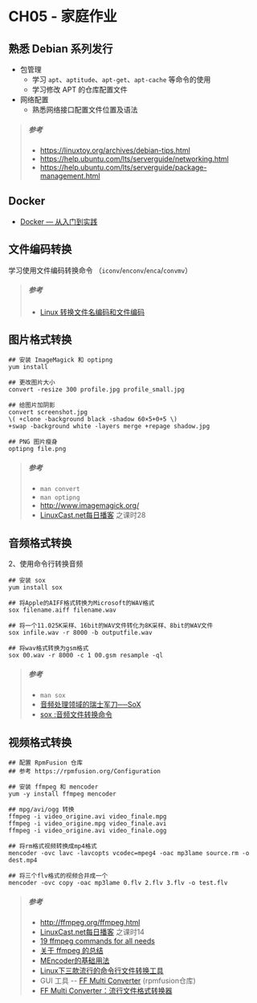 # CH05 - 家庭作业

## 熟悉 Debian 系列发行

* 包管理
  * 学习 `apt`、`aptitude`、`apt-get`、`apt-cache` 等命令的使用
  * 学习修改 APT 的仓库配置文件
* 网络配置
  * 熟悉网络接口配置文件位置及语法

>##### 参考
>* https://linuxtoy.org/archives/debian-tips.html
>* https://help.ubuntu.com/lts/serverguide/networking.html
>* https://help.ubuntu.com/lts/serverguide/package-management.html

## Docker

* [Docker — 从入门到实践](https://yeasy.gitbooks.io/docker_practice/content/)

## 文件编码转换

学习使用文件编码转换命令 （`iconv`/`enconv`/`enca`/`convmv`）

>##### 参考
>
>* [Linux 转换文件名编码和文件编码](http://niyunjiu.iteye.com/blog/739224)

## 图片格式转换

```
## 安装 ImageMagick 和 optipng
yum install 

## 更改图片大小
convert -resize 300 profile.jpg profile_small.jpg

## 给图片加阴影
convert screenshot.jpg
\( +clone -background black -shadow 60×5+0+5 \)
+swap -background white -layers merge +repage shadow.jpg

## PNG 图片瘦身
optipng file.png
```

>##### 参考
>* `man convert`
>* `man optipng`
>* http://www.imagemagick.org/
>* [LinuxCast.net每日播客](http://study.163.com/course/courseMain.htm?courseId=221001) 之课时28

## 音频格式转换

2、使用命令行转换音频

```
## 安装 sox
yum install sox

## 将Apple的AIFF格式转换为Microsoft的WAV格式
sox filename.aiff filename.wav

## 将一个11.025K采样、16bit的WAV文件转化为8K采样、8bit的WAV文件
sox infile.wav -r 8000 -b outputfile.wav

## 将wav格式转换为gsm格式
sox 00.wav -r 8000 -c 1 00.gsm resample -ql
```

>##### 参考
>* `man sox`
>* [音频处理领域的瑞士军刀──SoX](http://blog.csdn.net/brave_heart_lxl/article/details/5715920)
>* [sox :音频文件转换命令](http://www.2cto.com/os/201107/97208.html)

## 视频格式转换

```
## 配置 RpmFusion 仓库
## 参考 https://rpmfusion.org/Configuration 

## 安装 ffmpeg 和 mencoder
yum -y install ffmpeg mencoder

## mpg/avi/ogg 转换
ffmpeg -i video_origine.avi video_finale.mpg
ffmpeg -i video_origine.mpg video_finale.avi
ffmpeg -i video_origine.avi video_finale.ogg

## 将rm格式视频转换成mp4格式
mencoder -ovc lavc -lavcopts vcodec=mpeg4 -oac mp3lame source.rm -o dest.mp4

## 将三个flv格式的视频合并成一个
mencoder -ovc copy -oac mp3lame 0.flv 2.flv 3.flv -o test.flv
```

>##### 参考
>* http://ffmpeg.org/ffmpeg.html
>* [LinuxCast.net每日播客](http://study.163.com/course/courseMain.htm?courseId=221001) 之课时14
>* [19 ffmpeg commands for all needs](http://www.catswhocode.com/blog/19-ffmpeg-commands-for-all-needs)
>* [关于 ffmpeg 的总结](http://blog.csdn.net/jixiuffff/article/details/5709976)
>* [MEncoder的基础用法](http://www.mplayerhq.hu/DOCS/HTML/zh_CN/mencoder.html)
>* [Linux下三款流行的命令行文件转换工具](http://www.techweb.com.cn/network/system/2016-12-21/2456348.shtml)
> * GUI 工具 -- [FF Multi Converter](https://sites.google.com/site/ffmulticonverter/home) (rpmfusion仓库)
> * [FF Multi Converter：流行文件格式转换器](https://linuxtoy.org/archives/ff-multi-converter.html)
